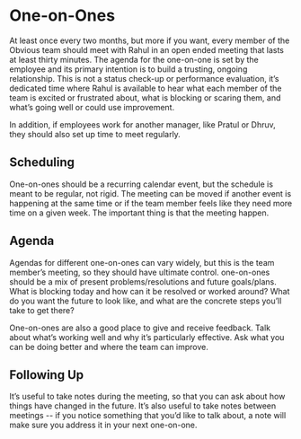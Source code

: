 # One-on-Ones

At least once every two months, but more if you want, every member of the Obvious team should meet with Rahul in an open ended meeting that lasts at least thirty minutes. The agenda for the one-on-one is set by the employee and its primary intention is to build a trusting, ongoing relationship. This is not a status check-up or performance evaluation, it’s dedicated time where Rahul is available to hear what each member of the team is excited or frustrated about, what is blocking or scaring them, and what’s going well or could use improvement.

In addition, if employees work for another manager, like Pratul or Dhruv, they should also set up time to meet regularly.

## Scheduling

One-on-ones should be a recurring calendar event, but the schedule is meant to be regular, not rigid. The meeting can be moved if another event is happening at the same time or if the team member feels like they need more time on a given week. The important thing is that the meeting happen.

## Agenda

Agendas for different one-on-ones can vary widely, but this is the team member’s meeting, so they should have ultimate control. one-on-ones should be a mix of present problems/resolutions and future goals/plans. What is blocking today and how can it be resolved or worked around? What do you want the future to look like, and what are the concrete steps you’ll take to get there?

One-on-ones are also a good place to give and receive feedback. Talk about what’s working well and why it’s particularly effective. Ask what you can be doing better and where the team can improve.

## Following Up

It’s useful to take notes during the meeting, so that you can ask about how things have changed in the future. It’s also useful to take notes between meetings -- if you notice something that you’d like to talk about, a note will make sure you address it in your next one-on-one.
